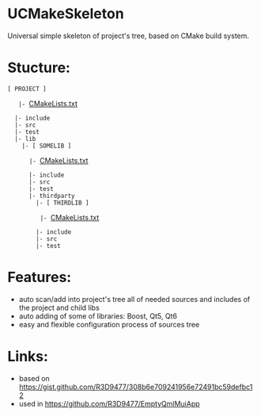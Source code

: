 # UCMakeSkeleton
Universal simple skeleton of project's tree, based on CMake build system.

# Stucture:
```
[ PROJECT ]
```
`ㅤㅤ|- `[CMakeLists.txt](CMakeLists.txt)
```
  |- include
  |- src
  |- test
  |- lib
    |- [ SOMELIB ]
```
`ㅤㅤㅤㅤ|- `[CMakeLists.txt](lib/somelib/CMakeLists.txt)
```
      |- include
      |- src
      |- test
      |- thirdparty
        |- [ THIRDLIB ]
```
`ㅤㅤㅤㅤㅤㅤ|- `[CMakeLists.txt](lib/somelib/thirdparty/thirdlib/CMakeLists.txt)
```
        |- include
        |- src
        |- test
```

# Features:
* auto scan/add into project's tree all of needed sources and includes of the project and child libs
* auto adding of some of libraries: Boost, Qt5, Qt6
* easy and flexible configuration process of sources tree

# Links:
* based on https://gist.github.com/R3D9477/308b6e709241956e72491bc59defbc12
* used in https://github.com/R3D9477/EmptyQmlMuiApp
